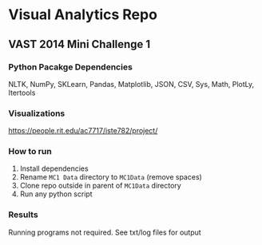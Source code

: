 # Visual Analytics Repo

## VAST 2014 Mini Challenge 1

### Python Pacakge Dependencies
NLTK, NumPy, SKLearn, Pandas, Matplotlib, JSON, CSV, Sys, Math, PlotLy, Itertools

### Visualizations
https://people.rit.edu/ac7717/iste782/project/

### How to run

1. Install dependencies
2. Rename `MC1 Data` directory to `MC1Data` (remove spaces)
3. Clone repo outside in parent of `MC1Data` directory
4. Run any python script

### Results
Running programs not required. See txt/log files for output